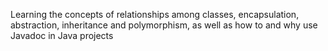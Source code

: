Learning the concepts of relationships among classes, encapsulation, abstraction,
inheritance and polymorphism, as well as how to and why use Javadoc in Java projects
